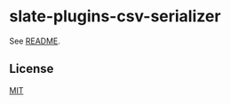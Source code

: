 # slate-plugins-csv-serializer

See [README](https://github.com/udecode/slate-plugins).

## License

[MIT](../../../LICENSE)
